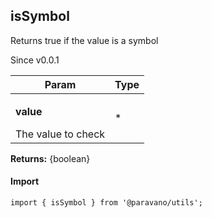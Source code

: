 <h2>isSymbol</h2>
<p>Returns true if the value is a symbol</p>
<p>Since v0.0.1</p>
<table>
      <thead>
      <tr>
        <th>Param</th>
        <th>Type</th></tr>
      </thead>
      <tbody><tr><td><p><b>value</b></p>The value to check</td><td>*</td></tr></tbody>
    </table><p><b>Returns:</b> {boolean}</p>
<h4>Import</h4>

```
import { isSymbol } from '@paravano/utils';
```

  